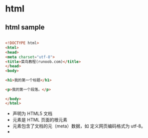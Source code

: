 # html

## html sample
```html

<!DOCTYPE html>
<html>
<head>
<meta charset="utf-8">
<title>菜鸟教程(runoob.com)</title>
</head>
<body>
 
<h1>我的第一个标题</h1>
 
<p>我的第一个段落。</p>
 
</body>
</html>

```

- <!DOCTYPE html> 声明为 HTML5 文档
- <html> 元素是 HTML 页面的根元素
- <head> 元素包含了文档的元（meta）数据，如 <meta charset="utf-8"> 定义网页编码格式为 utf-8。
- <title> 元素描述了文档的标题
- <body> 元素包含了可见的页面内容
- <h1> 元素定义一个大标题
- <p> 元素定义一个段落

只有Body的部分会跟用户展示。

## html basic

### html 标题
```html

<h1>这是一个标题</h1>
<h2>这是一个标题</h2>
<h3>这是一个标题</h3>

```
### html 段落
```html

<p>这是一个段落。</p>
<p>这是另外一个段落。</p>

```

### html 链接
```html

<a href="https://www.runoob.com">这是一个链接</a>

```

### HTML 图像
```html

<img src="/images/logo.png" width="258" height="39" />

```

### 段落与换行的区别
<p></p>
<br>
段落和换行都能够新起一行，区别在于段落和段落之间有更大的间距。

## HTML 元素

- <p> 元素： 段落
- <body> 元素:
- <html> 元素

## HTML 属性

- HTML 元素可以设置属性
- 属性可以在元素中添加附加信息
- 属性一般描述于开始标签
- 属性总是以名称/值对的形式出现，比如：name="value"。


HTML 链接由 <a> 标签定义。链接的地址在 href 属性中指定： 
```html
<a href="http://www.runoob.com">这是一个链接</a>
```

### HTML 属性参考手册
| --- | --- |
|属性 	|描述 |
|class 	|为html元素定义一个或多个类名（classname）(类名从样式文件引入) |
|id 	|定义元素的唯一id |
|style 	|规定元素的行内样式 （inline style） |
|title 	|描述了元素的额外信息 (作为工具条使用) |

## html 标题
### html 标题
```html

<h1>这是一个标题。</h1>
<h2>这是一个标题。</h2>
<h3>这是一个标题。</h3>

```

### html 水平线
<hr> 标签在 HTML 页面中创建水平线。
```html

<p>这是一个段落。</p>
<hr>
<p>这是一个段落。</p>
<hr>
<p>这是一个段落。</p>

```

### html 注释
```html

<!-- 这是一个注释 -->

```

## html 段落
段落是通过 <p> 标签定义的。
```html

<p>这是一个段落 </p>
<p>这是另一个段落 </p>

```

### HTML 折行
如果您希望在不产生一个新段落的情况下进行换行（新行），请使用 <br> 标签：
```html

<p>这个<br>段落<br>演示了分行的效果</p>

```

## html 超链接
```html
<a href="https://www.runoob.com/">访问菜鸟教程</a>
```

## html 头部

<head> 元素包含了所有的头部标签元素。在 <head>元素中你可以插入脚本（scripts）, 样式文件（CSS），及各种meta信息。

可以添加在头部区域的元素标签为: <title>, <style>, <meta>, <link>, <script>, <noscript> 和 <base>。

### title
 <title> 标签定义了不同文档的标题。

<title> 在 HTML/XHTML 文档中是必须的。

<title> 元素:

- 定义了浏览器工具栏的标题
- 当网页添加到收藏夹时，显示在收藏夹中的标题
- 显示在搜索引擎结果页面的标题

### base

<base> 标签描述了基本的链接地址/链接目标，该标签作为HTML文档中所有的链接标签的默认链接:
```html
<head>
<base href="http://www.runoob.com/images/" target="_blank">
</head>
```

### link
 <link> 标签定义了文档与外部资源之间的关系。

<link> 标签通常用于链接到样式表:

```html
<head>
<link rel="stylesheet" type="text/css" href="mystyle.css">
</head>
```

### HTML <style> 
<style> 标签定义了HTML文档的样式文件引用地址.

在<style> 元素中你也可以直接添加样式来渲染 HTML 文档:
```html
<head>
<style type="text/css">
body {background-color:yellow}
p {color:blue}
</style>
</head>
```

### HTML <meta> 元素
meta标签描述了一些基本的元数据。
<meta> 标签提供了元数据.元数据也不显示在页面上，但会被浏览器解析。
META 元素通常用于指定网页的描述，关键词，文件的最后修改时间，作者，和其他元数据。
元数据可以使用于浏览器（如何显示内容或重新加载页面），搜索引擎（关键词），或其他Web服务。
<meta> 一般放置于 <head> 区域

```html
<meta name="keywords" content="HTML, CSS, XML, XHTML, JavaScript">
<meta name="description" content="免费 Web & 编程 教程">
<meta name="author" content="Runoob">
<meta http-equiv="refresh" content="30">
```

### HTML <script> 元素
<script>标签用于加载脚本文件，如： JavaScript。
<script> 元素在以后的章节中会详细描述。

## HTML CSS
CSS 是在 HTML 4 开始使用的,是为了更好的渲染HTML元素而引入的.

CSS 可以通过以下方式添加到HTML中:

- 内联样式- 在HTML元素中使用"style" 属性
- 内部样式表 -在HTML文档头部 <head> 区域使用<style> 元素 来包含CSS
- 外部引用 - 使用外部 CSS 文件

### 内联样式
```html

<body style="background-color:yellow;">
<h2 style="background-color:red;">这是一个标题</h2>
<p style="background-color:green;">这是一个段落。</p>
</body>

```

```html

<h1 style="font-family:verdana;">一个标题</h1>
<p style="font-family:arial;color:red;font-size:20px;">一个段落。</p>

```

```html

<h1 style="text-align:center;">居中对齐的标题</h1>
<p>这是一个段落。</p>

```
### 内部样式表

```html
<head>
<style type="text/css">
body {background-color:yellow;}
p {color:blue;}
</style>
</head>
```

### 外部样式表

```html
<head>
<link rel="stylesheet" type="text/css" href="mystyle.css">
</head>
```

## HTML IMAGE

在 HTML 中，图像由<img> 标签定义。
<img> 是空标签，意思是说，它只包含属性，并且没有闭合标签。
要在页面上显示图像，你需要使用源属性（src）。src 指 "source"。源属性的值是图像的 URL 地址。
```html
<img src="url" alt="some_text"> 
```
### HTML 图像- Alt属性
 alt 属性用来为图像定义一串预备的可替换的文本。
替换文本属性的值是用户定义的。 

```html
<img src="boat.gif" alt="Big Boat">
```
在浏览器无法载入图像时，替换文本属性告诉读者她们失去的信息。此时，浏览器将显示这个替代性的文本而不是图像。为页面上的图像都加上替换文本属性是个好习惯，这样有助于更好的显示信息，并且对于那些使用纯文本浏览器的人来说是非常有用的。


### HTML 图像- 设置图像的高度与宽度
height（高度） 与 width（宽度）属性用于设置图像的高度与宽度。属性值默认单位为像素:
```html
<img src="pulpit.jpg" alt="Pulpit rock" width="304" height="228">
```
**提示: 指定图像的高度和宽度是一个很好的习惯。如果图像指定了高度宽度，页面加载时就会保留指定的尺寸。如果没有指定图片的大小，加载页面时有可能会破坏HTML页面的整体布局。**

**假如某个 HTML 文件包含十个图像，那么为了正确显示这个页面，需要加载 11 个文件。加载图片是需要时间的，所以我们的建议是：慎用图片。 **

## HTML 表格

## HTML 列表

## HTML 区块

## HTML 布局

## HTML 表单
表单是一个包含表单元素的区域。
表单元素是允许用户在表单中输入内容,比如：文本域(textarea)、下拉列表、单选框(radio-buttons)、复选框(checkboxes)等等。
表单使用表单标签 <form> 来设置:
```html
<form>
.
input 元素
.
</form>
```

### HTML 表单 - 输入元素
#### 文本域（Text Fields）
```html
<form>
First name: <input type="text" name="firstname"><br>
Last name: <input type="text" name="lastname">
</form> 
```

#### 密码字段
```html
<form>
Password: <input type="password" name="pwd">
</form> 
```

#### 单选按钮（Radio Buttons）

```html
<form>
<input type="radio" name="sex" value="male">Male<br>
<input type="radio" name="sex" value="female">Female
</form> 
```

#### 复选框（Checkboxes）
```html
<form>
<input type="checkbox" name="vehicle" value="Bike">I have a bike<br>
<input type="checkbox" name="vehicle" value="Car">I have a car
</form> 
```

#### 提交按钮(Submit Button)
```html
<form name="input" action="html_form_action.php" method="get">
Username: <input type="text" name="user">
<input type="submit" value="Submit">
</form> 
```

## HTML 框架

### HTML 添加背景图片

#### 添加背景色
```html
<style>
body
{
	background-color:#b0c4de;
}
</style>
```

```html
<style type="text/css">
  body {
    background: url(main.jpg) no-repeat center center fixed;
    background-size: cover;
}
</style>
```
